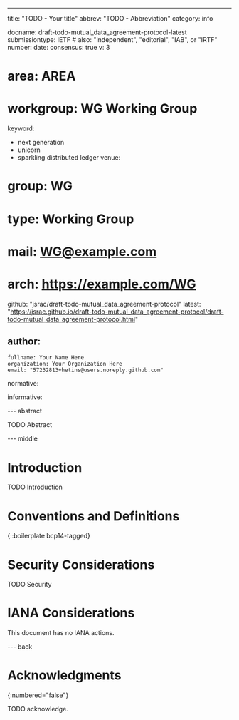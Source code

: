---
title: "TODO - Your title"
abbrev: "TODO - Abbreviation"
category: info

docname: draft-todo-mutual_data_agreement-protocol-latest
submissiontype: IETF  # also: "independent", "editorial", "IAB", or "IRTF"
number:
date:
consensus: true
v: 3
# area: AREA
# workgroup: WG Working Group
keyword:
 - next generation
 - unicorn
 - sparkling distributed ledger
venue:
#  group: WG
#  type: Working Group
#  mail: WG@example.com
#  arch: https://example.com/WG
  github: "jsrac/draft-todo-mutual_data_agreement-protocol"
  latest: "https://jsrac.github.io/draft-todo-mutual_data_agreement-protocol/draft-todo-mutual_data_agreement-protocol.html"

author:
 -
    fullname: Your Name Here
    organization: Your Organization Here
    email: "57232813+hetins@users.noreply.github.com"

normative:

informative:


--- abstract

TODO Abstract


--- middle

# Introduction

TODO Introduction


# Conventions and Definitions

{::boilerplate bcp14-tagged}


# Security Considerations

TODO Security


# IANA Considerations

This document has no IANA actions.


--- back

# Acknowledgments
{:numbered="false"}

TODO acknowledge.
